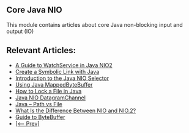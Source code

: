 ## Core Java NIO

This module contains articles about core Java non-blocking input and output (IO)

## Relevant Articles:

- [A Guide to WatchService in Java NIO2](https://www.baeldung.com/java-nio2-watchservice)
- [Create a Symbolic Link with Java](https://www.baeldung.com/java-symlink)
- [Introduction to the Java NIO Selector](https://www.baeldung.com/java-nio-selector)
- [Using Java MappedByteBuffer](https://www.baeldung.com/java-mapped-byte-buffer)
- [How to Lock a File in Java](https://www.baeldung.com/java-lock-files)
- [Java NIO DatagramChannel](https://www.baeldung.com/java-nio-datagramchannel)
- [Java – Path vs File](https://www.baeldung.com/java-path-vs-file)
- [What Is the Difference Between NIO and NIO.2?](https://www.baeldung.com/java-nio-vs-nio-2)
- [Guide to ByteBuffer](https://www.baeldung.com/java-bytebuffer)
- [[<-- Prev]](/core-java-modules/core-java-nio)
